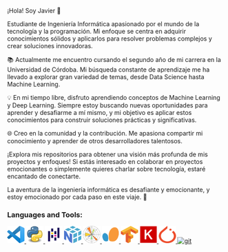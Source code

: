 ¡Hola! Soy Javier 👋

Estudiante de Ingeniería Informática apasionado por el mundo de la tecnología y la programación. Mi enfoque se centra en adquirir conocimientos sólidos y aplicarlos para resolver problemas complejos y crear soluciones innovadoras.

📚 Actualmente me encuentro cursando el segundo año de mi carrera en la Universidad de Córdoba. Mi búsqueda constante de aprendizaje me ha llevado a explorar gran variedad de temas, desde Data Science hasta Machine Learning.

💡 En mi tiempo libre, disfruto aprendiendo conceptos de Machine Learning y Deep Learning. Siempre estoy buscando nuevas oportunidades para aprender y desafiarme a mí mismo, y mi objetivo es aplicar estos conocimientos para construir soluciones prácticas y significativas.

🌐 Creo en la comunidad y la contribución. Me apasiona compartir mi conocimiento y aprender de otros desarrolladores talentosos.

¡Explora mis repositorios para obtener una visión más profunda de mis proyectos y enfoques! Si estás interesado en colaborar en proyectos emocionantes o simplemente quieres charlar sobre tecnología, estaré encantado de conectarte.

La aventura de la ingeniería informática es desafiante y emocionante, y estoy emocionado por cada paso en este viaje. 🌟


<h3 align="left">Languages and Tools:</h3>


<p align="left"> <a href="https://code.visualstudio.com/" target="_blank" rel="noreferrer"> <img src="icons/Visual_studio_code.png" alt="angular" width="40" height="40"/> 
</a> <a href="https://www.python.org/" target="_blank" rel="noreferrer"> <img src="icons/Python.png" width="40" height="40"/> 
</a> <a href="https://isocpp.org/"> <img src="icons/Pandas.png" alt="express" width="40" height="40"/> 
</a> <a href="https://isocpp.org/"> <img src="icons/Numpy.png" alt="express" width="40" height="40"/>
</a> <a href="https://isocpp.org/"> <img src="icons/Matplotlib.png" alt="express" width="40" height="40"/>
</a> <a href="https://isocpp.org/"> <img src="icons/scikit.png" alt="express" width="40" height="40"/>
</a> <a href="https://isocpp.org/"> <img src="icons/Tensorflow.png" alt="express" width="40" height="40"/>
</a> <a href="https://isocpp.org/"> <img src="icons/Keras.png" alt="express" width="40" height="40"/>
</a> <a href="https://isocpp.org/"> <img src="icons/PyTorch.png" alt="express" width="40" height="40"/>
</a> <a href="https://git-scm.com/" target="_blank" rel="noreferrer"> <img src="https://www.vectorlogo.zone/logos/git-scm/git-scm-icon.svg" alt="git" width="40" height="40"/> 
 

 


 
 

























<!---
javier-esp/javier-esp is a ✨ special ✨ repository because its `README.md` (this file) appears on your GitHub profile.
You can click the Preview link to take a look at your changes.
--->
